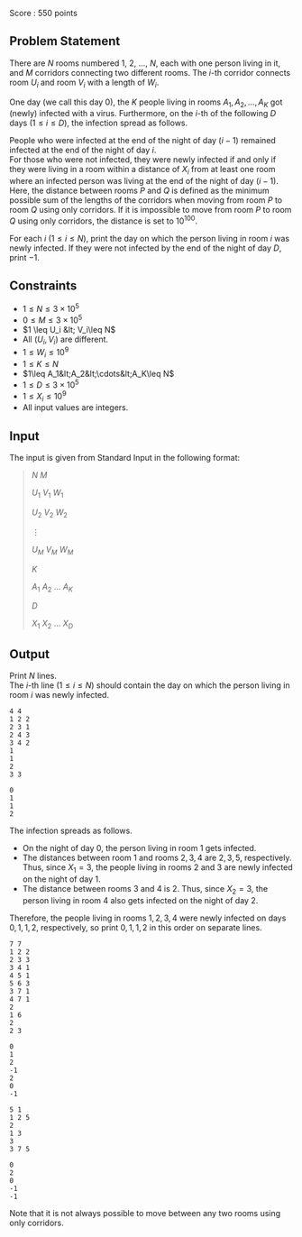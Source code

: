 Score : $550$ points

## Problem Statement

There are $N$ rooms numbered $1$, $2$, $\ldots$, $N$, each with one person living in it, and $M$ corridors connecting two different rooms. The $i$-th corridor connects room $U_i$ and room $V_i$ with a length of $W_i$.

One day (we call this day $0$), the $K$ people living in rooms $A_1, A_2, \ldots, A_K$ got (newly) infected with a virus. Furthermore, on the $i$-th of the following $D$ days $(1\leq i\leq D)$, the infection spread as follows.

People who were infected at the end of the night of day $(i-1)$ remained infected at the end of the night of day $i$.<br>
For those who were not infected, they were newly infected if and only if they were living in a room within a distance of $X_i$ from at least one room where an infected person was living at the end of the night of day $(i-1)$.
Here, the distance between rooms $P$ and $Q$ is defined as the minimum possible sum of the lengths of the corridors when moving from room $P$ to room $Q$ using only corridors.
If it is impossible to move from room $P$ to room $Q$ using only corridors, the distance is set to $10^{100}$.

For each $i$ ($1\leq i\leq N$), print the day on which the person living in room $i$ was newly infected. If they were not infected by the end of the night of day $D$, print $-1$.

## Constraints

- $1 \leq N\leq 3\times 10^5$
- $0 \leq M\leq 3\times 10^5$
- $1 \leq U_i &lt; V_i\leq N$
- All $(U_i,V_i)$ are different.
- $1\leq W_i\leq 10^9$
- $1 \leq K\leq N$
- $1\leq A_1&lt;A_2&lt;\cdots&lt;A_K\leq N$
- $1 \leq D\leq 3\times 10^5$
- $1\leq X_i\leq 10^9$
- All input values are integers.

## Input

The input is given from Standard Input in the following format:

> $N$ $M$
> 
> $U_1$ $V_1$ $W_1$
> 
> $U_2$ $V_2$ $W_2$
> 
> $\vdots$
> 
> $U_M$ $V_M$ $W_M$
> 
> $K$
> 
> $A_1$ $A_2$ $\ldots$ $A_K$
> 
> $D$
> 
> $X_1$ $X_2$ $\ldots$ $X_D$

## Output

Print $N$ lines.<br>
The $i$-th line $(1\leq i\leq N)$ should contain the day on which the person living in room $i$ was newly infected.

```input1
4 4
1 2 2
2 3 1
2 4 3
3 4 2
1
1
2
3 3
```

```output1
0
1
1
2
```

The infection spreads as follows.

- On the night of day $0$, the person living in room $1$ gets infected.
- The distances between room $1$ and rooms $2,3,4$ are $2,3,5$, respectively. Thus, since $X_1=3$, the people living in rooms $2$ and $3$ are newly infected on the night of day $1$.
- The distance between rooms $3$ and $4$ is $2$. Thus, since $X_2=3$, the person living in room $4$ also gets infected on the night of day $2$.

Therefore, the people living in rooms $1,2,3,4$ were newly infected on days $0,1,1,2$, respectively, so print $0,1,1,2$ in this order on separate lines.

```input2
7 7
1 2 2
2 3 3
3 4 1
4 5 1
5 6 3
3 7 1
4 7 1
2
1 6
2
2 3
```

```output2
0
1
2
-1
2
0
-1
```

```input3
5 1
1 2 5
2
1 3
3
3 7 5
```

```output3
0
2
0
-1
-1
```

Note that it is not always possible to move between any two rooms using only corridors.